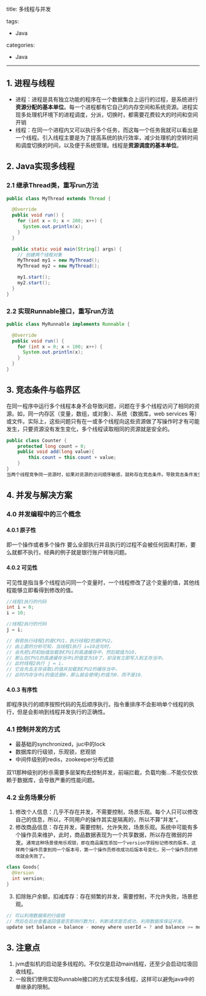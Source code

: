 title: 多线程与并发

tags:
  - Java

categories:
  - Java

---
## 1. 进程与线程
- 进程：进程是具有独立功能的程序在一个数据集合上运行的过程，是系统进行**资源分配的基本单位**。每一个进程都有它自己的内存空间和系统资源。进程实现多处理机环境下的进程调度，分派，切换时，都需要花费较大的时间和空间开销
- 线程：在同一个进程内又可以执行多个任务，而这每一个任务我就可以看出是一个线程。引入线程主要是为了提高系统的执行效率，减少处理机的空转时间和调度切换的时间，以及便于系统管理。线程是**资源调度的基本单位**。

## 2. Java实现多线程
### 2.1 继承Thread类，重写run方法
```java
public class MyThread extends Thread {

  @Override
  public void run() {
    for (int x = 0; x < 200; x++) {
      System.out.println(x);
    }
  }

  public static void main(String[] args) {
    // 创建两个线程对象
    MyThread my1 = new MyThread();
    MyThread my2 = new MyThread();

    my1.start();
    my2.start();
  }
}
```

### 2.2 实现Runnable接口，重写run方法
```java
public class MyRunnable implements Runnable {

  @Override
  public void run() {
    for (int x = 0; x < 100; x++) {
      System.out.println(x);
    }
  }
}
```
## 3. 竞态条件与临界区
在同一程序中运行多个线程本身不会导致问题，问题在于多个线程访问了相同的资源。如，同一内存区（变量，数组，或对象）、系统（数据库，web services 等）或文件。实际上，这些问题只有在一或多个线程向这些资源做了写操作时才有可能发生，只要资源没有发生变化，多个线程读取相同的资源就是安全的。

```java
public class Counter {
    protected long count = 0;
    public void add(long value){
        this.count = this.count + value;   
    }
}
当两个线程竞争同一资源时，如果对资源的访问顺序敏感，就称存在竞态条件。导致竞态条件发生的代码区称作临界区。上例中 add()方法就是一个临界区,它会产生竞态条件。在临界区中使用适当的同步就可以避免竞态条件。
```
## 4. 并发与解决方案
### 4.0 并发编程中的三个概念
#### 4.0.1 原子性
即一个操作或者多个操作 要么全部执行并且执行的过程不会被任何因素打断，要么就都不执行。经典的例子就是银行账户转账问题。
#### 4.0.2 可见性
可见性是指当多个线程访问同一个变量时，一个线程修改了这个变量的值，其他线程能够立即看得到修改的值。

```java
//线程1执行的代码
int i = 0;
i = 10;

//线程2执行的代码
j = i;

// 假若执行线程1的是CPU1，执行线程2的是CPU2。
// 由上面的分析可知，当线程1执行 i=10这句时，
// 会先把i的初始值加载到CPU1的高速缓存中，然后赋值为10，
// 那么在CPU1的高速缓存当中i的值变为10了，却没有立即写入到主存当中。
// 此时线程2执行 j = i，
// 它会先去主存读取i的值并加载到CPU2的缓存当中，
// 此时内存当中i的值还是0，那么就会使得j的值为0，而不是10.
```
#### 4.0.3 有序性
即程序执行的顺序按照代码的先后顺序执行。指令重排序不会影响单个线程的执行，但是会影响到线程并发执行的正确性。
### 4.1 控制并发的方式
- 最基础的synchronized，juc中的lock
- 数据库的行级锁，乐观锁，悲观锁
- 中间件级别的redis，zookeeper分布式锁

双11那种级别的秒杀需要多层架构去控制并发，前端拦截，负载均衡…不能仅仅依赖于数据库，会导致严重的性能问题。

### 4.2 业务场景分析
1. 修改个人信息：几乎不存在并发，不需要控制，场景乐观。每个人只可以修改自己的信息，所以，不同用户的操作其实是隔离的，所以不算“并发”。
2. 修改商品信息：存在并发，需要控制，允许失败，场景乐观。系统中可能有多个操作员来维护，此时，商品数据表现为一个共享数据，所以存在微弱的并发。`通常这种场景使用乐观锁，即在商品属性添加一个version字段标记修改的版本，这样两个操作员拿到同一个版本号，第一个操作员修改成功后版本号变化，另一个操作员的修改就会失败了。`
```java
class Goods{
  @Version
  int version;
}
```
3. 扣除账户余额，扣减库存：存在频繁的并发，需要控制，不允许失败，场景悲观。
```java
// 可以利用数据库的行级锁
// 然后在后台查看返回值是否影响行数为1，判断请求是否成功，利用数据库保证并发。
update set balance = balance - money where userId = ? and balance >= money;
```

## 3. 注意点
1. jvm虚拟机的启动是多线程的。不仅仅是启动main线程，还至少会启动垃圾回收线程。
2. 一般我们使用实现Runnable接口的方式实现多线程，这样可以避免java中的单继承的限制。
